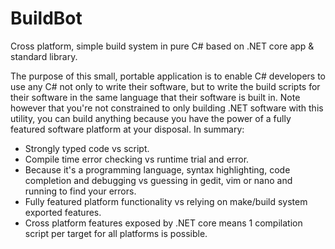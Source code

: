 # BuildBot
Cross platform, simple build system in pure C# based on .NET core app &amp; standard library.

The purpose of this small, portable application is to enable C# developers to use any C# not only to write their software, but to write the build scripts for their software in the same language that their software is built in. Note however that you're not constrained to only building .NET software with this utility, you can build anything because you have the power of a fully featured software platform at your disposal. In summary:

- Strongly typed code vs script.  
- Compile time error checking vs runtime trial and error.  
- Because it's a programming language, syntax highlighting, code completion and debugging vs guessing in gedit, vim or nano and running to find your errors.  
- Fully featured platform functionality vs relying on make/build system exported features.
- Cross platform features exposed by .NET core means 1 compilation script per target for all platforms is possible.
